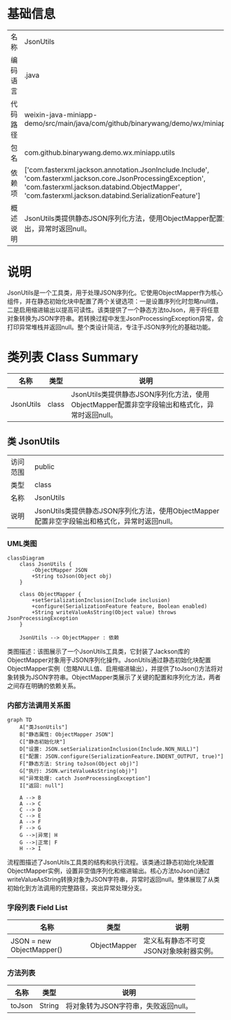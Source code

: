 # 基础信息

|      |      |
|------|------|
| 名称 | JsonUtils |
| 编码语言 | .java |
| 代码路径 | weixin-java-miniapp-demo/src/main/java/com/github/binarywang/demo/wx/miniapp/utils/JsonUtils.java |
| 包名 | com.github.binarywang.demo.wx.miniapp.utils |
| 依赖项 | ['com.fasterxml.jackson.annotation.JsonInclude.Include', 'com.fasterxml.jackson.core.JsonProcessingException', 'com.fasterxml.jackson.databind.ObjectMapper', 'com.fasterxml.jackson.databind.SerializationFeature'] |
| 概述说明 | JsonUtils类提供静态JSON序列化方法，使用ObjectMapper配置忽略null值并格式化输出，异常时返回null。 |

# 说明

JsonUtils是一个工具类，用于处理JSON序列化。它使用ObjectMapper作为核心组件，并在静态初始化块中配置了两个关键选项：一是设置序列化时忽略null值，二是启用缩进输出以提高可读性。该类提供了一个静态方法toJson，用于将任意对象转换为JSON字符串。若转换过程中发生JsonProcessingException异常，会打印异常堆栈并返回null。整个类设计简洁，专注于JSON序列化的基础功能。

# 类列表 Class Summary

| 名称   | 类型  | 说明 |
|-------|------|-------------|
| JsonUtils | class | JsonUtils类提供静态JSON序列化方法，使用ObjectMapper配置非空字段输出和格式化，异常时返回null。 |



## 类 JsonUtils

|      |      |
|------|------|
| 访问范围 | public |
| 类型 | class |
| 名称 | JsonUtils |
| 说明 | JsonUtils类提供静态JSON序列化方法，使用ObjectMapper配置非空字段输出和格式化，异常时返回null。 |


### UML类图

```mermaid
classDiagram
    class JsonUtils {
        -ObjectMapper JSON
        +String toJson(Object obj)
    }

    class ObjectMapper {
        +setSerializationInclusion(Include inclusion)
        +configure(SerializationFeature feature, Boolean enabled)
        +String writeValueAsString(Object value) throws JsonProcessingException
    }

    JsonUtils --> ObjectMapper : 依赖
```

类图描述：该图展示了一个JsonUtils工具类，它封装了Jackson库的ObjectMapper对象用于JSON序列化操作。JsonUtils通过静态初始化块配置ObjectMapper实例（忽略NULL值、启用缩进输出），并提供了toJson()方法将对象转换为JSON字符串。ObjectMapper类展示了关键的配置和序列化方法，两者之间存在明确的依赖关系。


### 内部方法调用关系图

```mermaid
graph TD
    A["类JsonUtils"]
    B["静态属性: ObjectMapper JSON"]
    C["静态初始化块"]
    D["设置: JSON.setSerializationInclusion(Include.NON_NULL)"]
    E["配置: JSON.configure(SerializationFeature.INDENT_OUTPUT, true)"]
    F["静态方法: String toJson(Object obj)"]
    G["执行: JSON.writeValueAsString(obj)"]
    H["异常处理: catch JsonProcessingException"]
    I["返回: null"]

    A --> B
    A --> C
    C --> D
    C --> E
    A --> F
    F --> G
    G -->|异常| H
    G -->|正常| F
    H --> I
```

流程图描述了JsonUtils工具类的结构和执行流程。该类通过静态初始化块配置ObjectMapper实例，设置非空值序列化和缩进输出。核心方法toJson()通过writeValueAsString转换对象为JSON字符串，异常时返回null。整体展现了从类初始化到方法调用的完整路径，突出异常处理分支。

### 字段列表 Field List

| 名称  | 类型  | 说明 |
|-------|-------|------|
| JSON = new ObjectMapper() | ObjectMapper | 定义私有静态不可变JSON对象映射器实例。 |

### 方法列表

| 名称  | 类型  | 说明 |
|-------|-------|------|
| toJson | String | 将对象转为JSON字符串，失败返回null。 |




